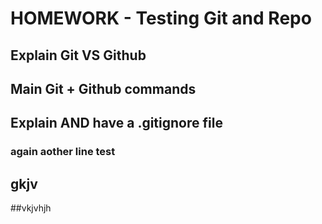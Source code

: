 # HOMEWORK - Testing Git and Repo
## Explain Git VS Github
##	Main Git + Github commands
##	Explain AND have a .gitignore file
### again aother line test
## gkjv
##vkjvhjh
